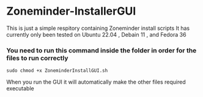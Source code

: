 # Zoneminder-InstallerGUI
This is just a simple respitory containing Zoneminder install scripts
It has currently only been tested on Ubuntu 22.04 , Debain 11 , and Fedora 36

### You need to run this command inside the folder in order for the files to run correctly
```
sudo chmod +x ZoneminderInstallGUI.sh
```
When you run the GUI it will automatically make the other files required executable

